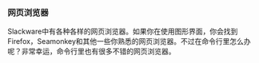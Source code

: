 ### 网页浏览器

Slackware中有各种各样的网页浏览器。如果你在使用图形界面，你会找到Firefox，Seamonkey和其他一些你熟悉的网页浏览器。不过在命令行里怎么办呢？非常幸运，命令行里也有很多不错的网页浏览器。

